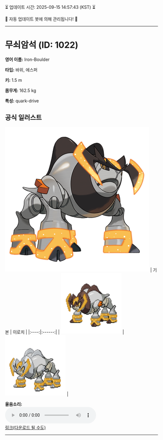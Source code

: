 
⏳ 업데이트 시간: 2025-09-15 14:57:43 (KST) ⏳

🤖 자동 업데이트 봇에 의해 관리됩니다! 🤖

---

# 무쇠암석 (ID: 1022)
**영어 이름:** Iron-Boulder

**타입:** 바위, 에스퍼

**키:** 1.5 m

**몸무게:** 162.5 kg

**특성:** quark-drive

## 공식 일러스트
![](https://raw.githubusercontent.com/PokeAPI/sprites/master/sprites/pokemon/other/official-artwork/1022.png)
| 기본 | 이로치 |
|:----:|:------:|
| <img src="https://raw.githubusercontent.com/PokeAPI/sprites/master/sprites/pokemon/1022.png" width="200"> | <img src="https://raw.githubusercontent.com/PokeAPI/sprites/master/sprites/pokemon/shiny/1022.png" width="200"> |

**울음소리:**<br><audio controls src="https://raw.githubusercontent.com/PokeAPI/cries/main/cries/pokemon/latest/1022.ogg"></audio><br> [링크(다운로드 될 수도)](https://raw.githubusercontent.com/PokeAPI/cries/main/cries/pokemon/latest/1022.ogg)


---
